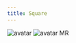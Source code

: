 ```yaml
---
title: Square
---
```


<div class="flex gap-24 items-end">
   <img class="vv-avatar
               vv-avatar--square
               vv-avatar--surface"
        src="https://api.dicebear.com/7.x/pixel-art/svg" 
        alt="avatar" 
        tabindex="0" />
    <span class="vv-avatar
                 vv-avatar--square
                 vv-avatar--surface">
        <img src="https://api.dicebear.com/7.x/identicon/svg" 
             alt="avatar" 
             tabindex="0">
    </span>
    <span class="vv-avatar 
                 vv-avatar--square" 
           role="img" 
           aria-label="Mario Rossi" 
           tabindex="0">
        MR
    </span>
</div>
